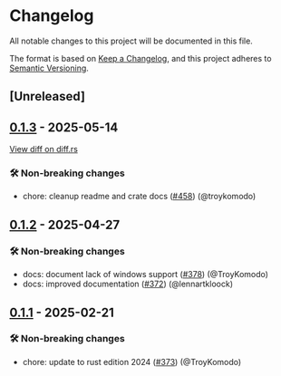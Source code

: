 # Changelog

<!--
This file is automatically generated by our release process.
DO NOT edit it directly.
If you want to add a change log entry for this package,
please create a new file in /changes.d/<pr-number>.toml
Refer to the [README.md](/changes.d/README.md) for more information.
-->

All notable changes to this project will be documented in this file.

The format is based on [Keep a Changelog](https://keepachangelog.com/en/1.0.0/),
and this project adheres to [Semantic Versioning](https://semver.org/spec/v2.0.0.html).

## [Unreleased]

## [0.1.3](https://github.com/ScuffleCloud/scuffle/compare/scuffle-pprof-v0.1.2...scuffle-pprof-v0.1.3) - 2025-05-14

[View diff on diff.rs](https://diff.rs/scuffle-pprof/0.1.2/scuffle-pprof/0.1.3/Cargo.toml)

### 🛠️ Non-breaking changes

- chore: cleanup readme and crate docs ([#458](https://github.com/scufflecloud/scuffle/pull/458)) (@troykomodo)

## [0.1.2](https://github.com/ScuffleCloud/scuffle/compare/scuffle-pprof-v0.1.1...scuffle-pprof-v0.1.2) - 2025-04-27

### 🛠️ Non-breaking changes

- docs: document lack of windows support ([#378](https://github.com/scufflecloud/scuffle/pull/378)) (@TroyKomodo)
- docs: improved documentation ([#372](https://github.com/scufflecloud/scuffle/pull/372)) (@lennartkloock)

## [0.1.1](https://github.com/ScuffleCloud/scuffle/compare/scuffle-pprof-v0.1.0...scuffle-pprof-v0.1.1) - 2025-02-21

### 🛠️ Non-breaking changes

- chore: update to rust edition 2024 ([#373](https://github.com/scufflecloud/scuffle/pull/373)) (@TroyKomodo)
